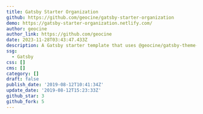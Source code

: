 ```yaml
---
title: Gatsby Starter Organization
github: https://github.com/geocine/gatsby-starter-organization
demo: https://gatsby-starter-organization.netlify.com/
author: geocine
author_link: https://github.com/geocine
date: 2023-11-28T03:43:47.433Z
description: A Gatsby starter template that uses @geocine/gatsby-theme-organization
ssg:
  - Gatsby
css: []
cms: []
category: []
draft: false
publish_date: '2019-08-12T10:41:34Z'
update_date: '2019-08-12T15:23:33Z'
github_star: 3
github_fork: 5
---
```


